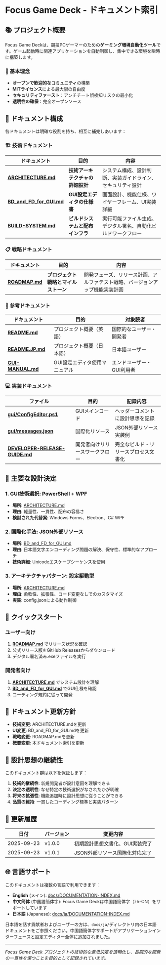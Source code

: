 # Focus Game Deck - ドキュメント索引

## 📚 プロジェクト概要

Focus Game Deckは、競技PCゲーマーのための**ゲーミング環境自動化ツール**です。ゲーム起動時に関連アプリケーションを自動制御し、集中できる環境を瞬時に構築します。

### 🎯 基本理念

- **オープンで歓迎的なコミュニティ**の構築
- **MITライセンス**による最大限の自由度
- **セキュリティファースト**：アンチチート誤検知リスクの最小化
- **透明性の確保**：完全オープンソース

## 📖 ドキュメント構成

各ドキュメントは明確な役割を持ち、相互に補完しあいます：

### 🏗️ 技術ドキュメント

| ドキュメント | 目的 | 内容 |
|-------------|------|------|
| **[ARCHITECTURE.md](./ARCHITECTURE.md)** | **技術アーキテクチャの詳細設計** | システム構成、設計判断、実装ガイドライン、セキュリティ設計 |
| **[BD_and_FD_for_GUI.md](./BD_and_FD_for_GUI.md)** | **GUI設定エディタの仕様書** | 画面設計、機能仕様、ワイヤーフレーム、UI実装詳細 |
| **[BUILD-SYSTEM.md](./BUILD-SYSTEM.md)** | **ビルドシステムと配布インフラ** | 実行可能ファイル生成、デジタル署名、自動化ビルドワークフロー |

### 📋 戦略ドキュメント

| ドキュメント | 目的 | 内容 |
|-------------|------|------|
| **[ROADMAP.md](./ROADMAP.md)** | **プロジェクト戦略とマイルストーン** | 開発フェーズ、リリース計画、アルファテスト戦略、バージョンアップ機能実装計画 |

### 📖 参考ドキュメント

| ドキュメント | 目的 | 対象読者 |
|-------------|------|----------|
| **[README.md](../README.md)** | プロジェクト概要（英語） | 国際的なユーザー・開発者 |
| **[README.JP.md](../README.JP.md)** | プロジェクト概要（日本語） | 日本語ユーザー |
| **[GUI-MANUAL.md](./GUI-MANUAL.md)** | GUI設定エディタ使用マニュアル | エンドユーザー・GUI利用者 |

### 💻 実装ドキュメント

| ファイル | 目的 | 記録内容 |
|---------|------|----------|
| **[gui/ConfigEditor.ps1](../gui/ConfigEditor.ps1)** | GUIメインコード | ヘッダーコメントに設計思想を記録 |
| **[gui/messages.json](../gui/messages.json)** | 国際化リソース | JSON外部リソース実装例 |
| **[DEVELOPER-RELEASE-GUIDE.md](./DEVELOPER-RELEASE-GUIDE.md)** | 開発者向けリリースワークフロー | 完全なビルド・リリースプロセス文書化 |

## 🎯 主要な設計決定

### 1. **GUI技術選択: PowerShell + WPF**

- **場所**: [ARCHITECTURE.md](./ARCHITECTURE.md#gui-technology-choice-powershell--wpf)
- **理由**: 軽量性、一貫性、配布の容易さ
- **検討された代替案**: Windows Forms、Electron、C# WPF

### 2. **国際化手法: JSON外部リソース**

- **場所**: [BD_and_FD_for_GUI.md](./BD_and_FD_for_GUI.md#internationalization-method-json-external-resources)
- **理由**: 日本語文字エンコーディング問題の解決、保守性、標準的なアプローチ
- **技術詳細**: Unicodeエスケープシーケンスを使用

### 3. **アーキテクチャパターン: 設定駆動型**

- **場所**: [ARCHITECTURE.md](./ARCHITECTURE.md#configuration-management-json-configuration-file)
- **理由**: 柔軟性、拡張性、コード変更なしでのカスタマイズ
- **実装**: config.jsonによる動作制御

## 🚀 クイックスタート

### ユーザー向け

1. **[ROADMAP.md](./ROADMAP.md)** でリリース状況を確認
2. 公式リリース版をGitHub Releasesからダウンロード
3. デジタル署名済み.exeファイルを実行

### 開発者向け

1. **[ARCHITECTURE.md](./ARCHITECTURE.md)** でシステム設計を理解
2. **[BD_and_FD_for_GUI.md](./BD_and_FD_for_GUI.md)** でGUI仕様を確認
3. コーディング規約に従って開発

## 🔄 ドキュメント更新方針

- **技術変更**: ARCHITECTURE.mdを更新
- **UI変更**: BD_and_FD_for_GUI.mdを更新
- **戦略変更**: ROADMAP.mdを更新
- **概要変更**: 本ドキュメント索引を更新

## 🔄 設計思想の継続性

このドキュメント群は以下を保証します：

1. **技術的継続性**: 新規開発者が設計意図を理解できる
2. **決定の透明性**: なぜ特定の技術選択がなされたかが明確
3. **将来の拡張性**: 機能追加時に設計思想に従うことができる
4. **品質の維持**: 一貫したコーディング標準と実装パターン

## 📅 更新履歴

| 日付 | バージョン | 変更内容 |
|------|------------|----------|
| 2025-09-23 | v1.0.0 | 初期設計思想文書化、GUI実装完了 |
| 2025-09-23 | v1.0.1 | JSON外部リソース国際化対応完了 |

## 🌐 言語サポート

このドキュメントは複数の言語で利用できます：

- **English** (メイン): [docs/DOCUMENTATION-INDEX.md](../DOCUMENTATION-INDEX.md)
- **中文简体** (中国語簡体字): Focus Game Deckは中国語簡体字（zh-CN）をサポートしています
- **日本語** (Japanese): [docs/ja/DOCUMENTATION-INDEX.md](./DOCUMENTATION-INDEX.md)

日本語を話す貢献者およびユーザーの方は、`docs/ja/`ディレクトリ内の日本語ドキュメントをご参照ください。中国語簡体字サポートがアプリケーションインターフェースと設定エディター全体に追加されました。

---

*Focus Game Deck プロジェクトの技術的な意思決定を透明化し、長期的な開発の一貫性を保つことを目的として記録されています。*
